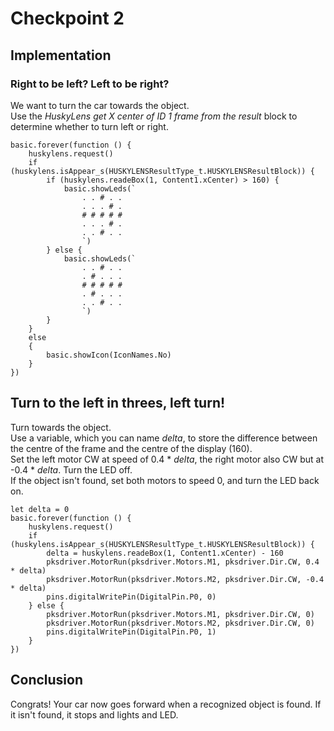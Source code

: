 # Checkpoint 2

## Implementation
### Right to be left? Left to be right?
We want to turn the car towards the object.  
Use the *HuskyLens get X center of ID 1 frame from the result* block to determine whether to turn left or right.  
```blocks
basic.forever(function () {
    huskylens.request()
    if (huskylens.isAppear_s(HUSKYLENSResultType_t.HUSKYLENSResultBlock)) {
        if (huskylens.readeBox(1, Content1.xCenter) > 160) {
            basic.showLeds(`
                . . # . .
                . . . # .
                # # # # #
                . . . # .
                . . # . .
                `)
        } else {
            basic.showLeds(`
                . . # . .
                . # . . .
                # # # # #
                . # . . .
                . . # . .
                `)
        }
    }
    else
    {
        basic.showIcon(IconNames.No)
    }
})
```

## Turn to the left in threes, left turn!
Turn towards the object.  
Use a variable, which you can name *delta*, to store the difference between the centre of the frame and the centre of the display (160).  
Set the left motor CW at speed of 0.4 * *delta*, the right motor also CW but at -0.4 * *delta*. Turn the LED off.  
If the object isn't found, set both motors to speed 0, and turn the LED back on.   
```blocks
let delta = 0
basic.forever(function () {
    huskylens.request()
    if (huskylens.isAppear_s(HUSKYLENSResultType_t.HUSKYLENSResultBlock)) {
        delta = huskylens.readeBox(1, Content1.xCenter) - 160
        pksdriver.MotorRun(pksdriver.Motors.M1, pksdriver.Dir.CW, 0.4 * delta)
        pksdriver.MotorRun(pksdriver.Motors.M2, pksdriver.Dir.CW, -0.4 * delta)
        pins.digitalWritePin(DigitalPin.P0, 0)
    } else {
        pksdriver.MotorRun(pksdriver.Motors.M1, pksdriver.Dir.CW, 0)
        pksdriver.MotorRun(pksdriver.Motors.M2, pksdriver.Dir.CW, 0)
        pins.digitalWritePin(DigitalPin.P0, 1)
    }
})

```
## Conclusion
Congrats! Your car now goes forward when a recognized object is found. If it isn't found, it stops and lights and LED.
<script src="https://makecode.com/gh-pages-embed.js"></script><script>makeCodeRender("{{ site.makecode.home_url }}", "{{ site.github.owner_name }}/{{ site.github.repository_name }}");</script>
